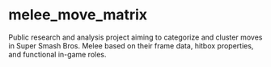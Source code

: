 # melee_move_matrix
Public research and analysis project aiming to categorize and cluster moves in Super Smash Bros. Melee based on their frame data, hitbox properties, and functional in-game roles. 
